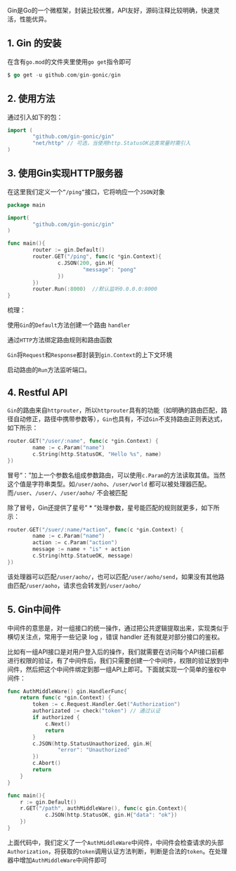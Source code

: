 Gin是Go的一个微框架，封装比较优雅，API友好，源码注释比较明确，快速灵活，性能优异。

## 1. Gin 的安装

在含有`go.mod`的文件夹里使用`go get`指令即可

```go
$ go get -u github.com/gin-gonic/gin
```

## 2. 使用方法

通过引入如下的包：

```go
import (
		"github.com/gin-gonic/gin"
		"net/http" // 可选，当使用http.StatusOK这类常量时需引入
)
```

## 3. 使用Gin实现HTTP服务器

在这里我们定义一个`”/ping”`接口，它将响应一个`JSON`对象

```go
package main

import(
		"github.com/gin-gonic/gin"
)

func main(){
		router := gin.Default()
		router.GET("/ping", func(c *gin.Context){
				c.JSON(200, gin.H{
						"message": "pong"
				})
		})
		router.Run(:8000)  //默认监听0.0.0.0:8000
}
```

梳理：

使用`Gin`的`Default`方法创建一个路由 `handler`

通过`HTTP`方法绑定路由规则和路由函数

`Gin`将`Request`和`Response`都封装到`gin.Context`的上下文环境

启动路由的`Run`方法监听端口。

## 4. Restful API

`Gin`的路由来自`httprouter`，所以`httprouter`具有的功能（如明确的路由匹配，路径自动修正，路径中携带参数等），`Gin`也具有，不过`Gin`不支持路由正则表达式，如下所示：

```go
router.GET("/user/:name", func(c *gin.Context) {
		name := c.Param("name")
		c.String(http.StatusOK, "Hello %s", name)
})
```

冒号“：”加上一个参数名组成参数路由，可以使用`c.Param`的方法读取其值。当然这个值是字符串类型。如`/user/aoho`、`/user/world` 都可以被处理器匹配。而`/user`、`/user/`、`/user/aoho/` 不会被匹配

除了冒号，Gin还提供了星号” * ”处理参数，星号能匹配的规则就更多，如下所示：

```go
router.GET("/suer/:name/*action", func(c *gin.Context) {
		name := c.Param("name")
		action := c.Param("action")
		message := name + "is" + action
		c.String(http.StatueOK, message)
})
```

该处理器可以匹配`/user/aoho/`，也可以匹配`/user/aoho/send`，如果没有其他路由匹配`/user/aoho`，请求也会转发到`/user/aoho/`

## 5. Gin中间件

中间件的意思是，对一组接口的统一操作，通过把公共逻辑提取出来，实现类似于横切关注点，常用于一些记录 log ，错误 handler 还有就是对部分接口的鉴权。

比如有一组API接口是对用户登入后的操作，我们就需要在访问每个API接口前都进行权限的验证，有了中间件后，我们只需要创建一个中间件，权限的验证放到中间件，然后把这个中间件绑定到那一组API上即可。下面就实现一个简单的鉴权中间件：

```go
func AuthMiddleWare() gin.HandlerFunc{
	return func(c *gin.Context) {
		token := c.Request.Handler.Get("Authorization")
		authorizated := check("token") // 通过认证
		if authorized {
			c.Next()
			return
		}
		c.JSON(http.StatusUnauthorized, gin.H{
				"error": "Unauthorized"
		})
		c.Abort()
		return
	}
}

func main(){
	r := gin.Default()
	r.GET("/path", authMiddleWare(), func(c gin.Context){
			c.JSON(http.StatusOK, gin.H{"data": "ok"})
	})
}
```

上面代码中，我们定义了一个`AuthMiddleWare`中间件，中间件会检查请求的头部`Authorization`，将获取的`token`调用认证方法判断，判断是合法的`token`。在处理器中增加`AuthMiddleWare`中间件即可